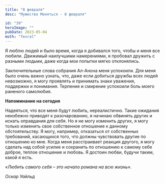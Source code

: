 ```yaml
---
title: "8 февраля"
desc: "Мужество Меняться - 8 февраля"

id: "39"
heroImage: ""
pubDate: 2023-05-04
moth: "fevral"
---
```


Я люблю людей и было время, когда я добивался того, чтобы и меня все любили.
Движимый наилучшими намерениями, я пробовал дружить с разными людьми, даже
когда мои попытки мягко отклонялись.

Заключительные слова собрания Ал-Анона меня успокоили. Для меня было очень
важно узнать, что, даже если добиться дружбы всех людей невозможно, я могу
проявлять и принимать знаки уважения, поддержки и понимания. Терпение и
смирение успокоили боль моего раненого самолюбия.

**Напоминание на сегодня**

Надеяться, что все меня будут любить, нереалистично. Такие ожидания неизбежно
приводят к разочарованию, я начинаю обвинять других и искать оправдания для
себя. Но я не могу изменить других, я могу только изменить свое собственное
отношение к данному обстоятельству. Я могу, например, отказаться от
собственных требований, касающихся того, что должны чувствовать другие по
отношению ко мне. Когда меня расстраивает реакция другого, я могу сделать над
собой усилие и сохранить по отношению к самому себе доброе, теплое отношение и
любовь. Я достоин любви, будучи таким, какой я есть.

_«Любить самого себя – это начало романа на всю жизнь»._

_Оскар Уайльд_

